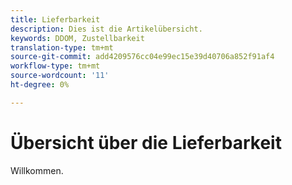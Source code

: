 ```yaml
---
title: Lieferbarkeit
description: Dies ist die Artikelübersicht.
keywords: DDOM, Zustellbarkeit
translation-type: tm+mt
source-git-commit: add4209576cc04e99ec15e39d40706a852f91af4
workflow-type: tm+mt
source-wordcount: '11'
ht-degree: 0%

---
```



# Übersicht über die Lieferbarkeit

Willkommen.

<!--
This is the landing page of the user guide. It should be the first list item in the TOC.md file.

See other user landing pages to get ideas.
-->

